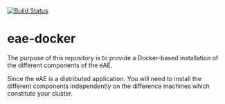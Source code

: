 [![Build Status](https://codeship.com/projects/051ba680-9490-0134-f20c-62256f914131/status?branch=master)](https://codeship.com/projects/051ba680-9490-0134-f20c-62256f914131/status?branch=master)

# eae-docker
The purpose of this repository is to provide a Docker-based installation of the different components of the eAE.

Since the eAE is a distributed application. You will need to install the different components independently on the 
difference machines which constitute your cluster. 
